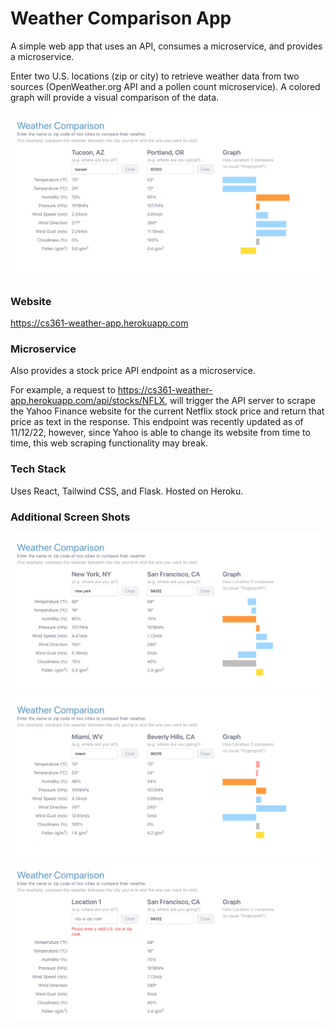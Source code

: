 # Weather Comparison App
A simple web app that uses an API, consumes a microservice, and provides a microservice. 

Enter two U.S. locations (zip or city) to retrieve weather data from two sources (OpenWeather.org API and a pollen count microservice). A colored graph will provide a visual comparison of the data.


![](img/app-tucson-portland.png)

### Website
https://cs361-weather-app.herokuapp.com

### Microservice
Also provides a stock price API endpoint as a microservice. 

For example, a request to https://cs361-weather-app.herokuapp.com/api/stocks/NFLX, will trigger the API server to scrape the Yahoo Finance website for the current Netflix stock price and return that price as text in the response. This endpoint was recently updated as of 11/12/22, however, since Yahoo is able to change its website from time to time, this web scraping functionality may break.

### Tech Stack
Uses React, Tailwind CSS, and Flask. Hosted on Heroku. 

### Additional Screen Shots
![](img/app-new-york-san-francisco.png)
![](img/app-miami-beverly-hills.png)
![](img/app-validator.png)
